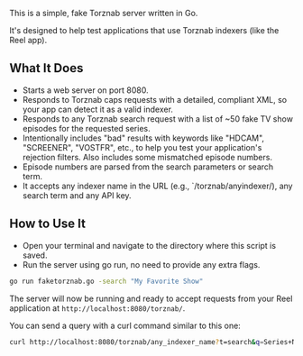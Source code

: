 This is a simple, fake Torznab server written in Go.

It's designed to help test applications that use Torznab indexers (like the Reel app).

## What It Does
- Starts a web server on port 8080.
- Responds to Torznab caps requests with a detailed, compliant XML, so your app can detect it as a valid indexer.
- Responds to any Torznab search request with a list of ~50 fake TV show episodes for the requested series.
- Intentionally includes "bad" results with keywords like "HDCAM", "SCREENER", "VOSTFR", etc., to help you test your application's rejection filters. Also includes some mismatched episode numbers.
- Episode numbers are parsed from the search parameters or search term.
- It accepts any indexer name in the URL (e.g., `/torznab/anyindexer/), any search term and any API key.

## How to Use It
- Open your terminal and navigate to the directory where this script is saved.
- Run the server using go run, no need to provide any extra flags.

```bash
go run faketorznab.go -search "My Favorite Show"
```

The server will now be running and ready to accept requests from your Reel application at `http://localhost:8080/torznab/`.

You can send a query with a curl command similar to this one:

```bash
curl http://localhost:8080/torznab/any_indexer_name?t=search&q=Series+Name+S01E05
```
